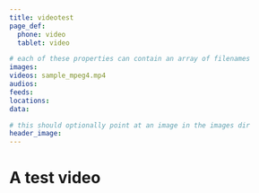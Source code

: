 ```yaml
---
title: videotest
page_def:
  phone: video
  tablet: video

# each of these properties can contain an array of filenames
images:
videos: sample_mpeg4.mp4
audios:
feeds:
locations:
data:

# this should optionally point at an image in the images dir
header_image:
---
```


# A test video
